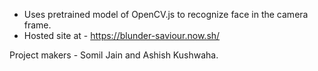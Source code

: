 * Uses pretrained model of OpenCV.js to recognize face in the camera frame.
* Hosted site at - https://blunder-saviour.now.sh/

Project makers - Somil Jain and Ashish Kushwaha.
